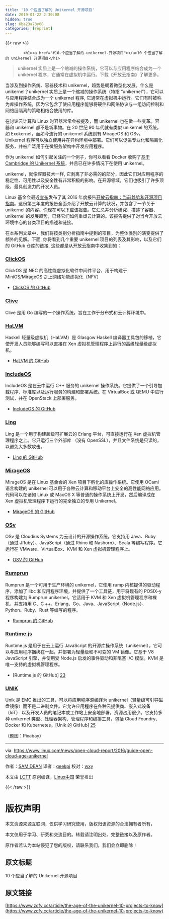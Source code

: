 ```yaml
---
title: '10 个应当了解的 Unikernel 开源项目' 
date: 2019-01-22 2:30:08
hidden: true
slug: 6ba23a78y68
categories: [reprint]
---
```


{{< raw >}}

            <h1><a href="#10-个应当了解的-unikernel-开源项目"></a>10 个应当了解的 Unikernel 开源项目</h1>
<blockquote>
<p>unikernel 实质上是一个缩减的操作系统，它可以与应用程序结合成为一个 unikernel 程序，它通常在虚拟机中运行。下载《开放云指南》了解更多。</p>
</blockquote>
<p>当涉及到操作系统、容器技术和 unikernel，趋势是朝着微型化发展。什么是 unikernel？unikernel 实质上是一个缩减的操作系统（特指 “unikernel”），它可以与应用程序结合成为一个 unikernel 程序, 它通常在虚拟机中运行。它们有时被称为库操作系统，因为它包含了使应用程序能够将硬件和网络协议与一组访问控制和网络层隔离的策略相结合使用的库。</p>
<p>在讨论云计算和 Linux 时容器常常会被提及，而 unikernel 也在做一些变革。容器和 unikernel 都不是新事物。在 20 世纪 90 年代就有类似 unikernel 的系统，如 Exokernel，而如今流行的 unikernel 系统则有 MirageOS 和 OSv。 Unikernel 程序可以独立使用并在异构环境中部署。它们可以促进专业化和隔离化服务，并被广泛用于在微服务架构中开发应用程序。</p>
<p>作为 unikernel 如何引起关注的一个例子，你可以看看 Docker 收购了<a href="http://www.infoworld.com/article/3024410/application-virtualization/docker-kicks-off-unikernel-revolution.html">基于 Cambridge 的 Unikernel 系统</a>，并且已在许多情况下在使用 unikernel。</p>
<p>unikernel，就像容器技术一样, 它剥离了非必需的的部分，因此它们对应用程序的稳定性、可用性以及安全性有非常积极的影响。在开源领域，它们也吸引了许多顶级，最具创造力的开发人员。</p>
<p>Linux 基金会最近<a href="https://www.linux.com/blog/linux-foundation-issues-2016-guide-open-source-cloud-projects">宣布</a>发布了其 2016 年度报告<a href="http://ctt.marketwire.com/?release=11G120876-001&amp;id=10172077&amp;type=0&amp;url=http%3A%2F%2Fgo.linuxfoundation.org%2Frd-open-cloud-report-2016-pr">开放云指南：当前趋势和开源项目指南</a>。这份第三年度的报告全面介绍了开放云计算的状况，并包含了一节关于 unikernel 的内容。你现在可以<a href="http://go.linuxfoundation.org/l/6342/2016-10-31/3krbjr">下载该报告</a>。它汇总并分析研究、描述了容器、unikernel 的发展趋势，已经它们如何重塑云计算的。该报告提供了对当今开放云环境中心的各类项目的描述和链接。</p>
<p>在本系列文章中，我们将按类别分析指南中提到的项目，为整体类别的演变提供了额外的见解。下面, 你将看到几个重要 unikernel 项目的列表及其影响，以及它们的 GitHub 仓库的链接, 这些都是从开放云指南中收集到的：</p>
<h3><a href="#clickos"></a><a href="http://cnp.neclab.eu/clickos/">ClickOS</a></h3>
<p>ClickOS 是 NEC 的高性能虚拟化软件中间件平台，用于构建于 MiniOS/MirageOS 之上网络功能虚拟化（NFV）</p>
<ul>
<li><a href="https://github.com/cnplab/clickos">ClickOS 的 GitHub</a></li>
</ul>
<h3><a href="#clive"></a><a href="http://lsub.org/ls/clive.html">Clive</a></h3>
<p>Clive 是用 Go 编写的一个操作系统，旨在工作于分布式和云计算环境中。</p>
<h3><a href="#halvm"></a><a href="https://galois.com/project/halvm/">HaLVM</a></h3>
<p>Haskell 轻量级虚拟机（HaLVM）是 Glasgow Haskell 编译器工具包的移植，它使开发人员能够编写可以直接在 Xen 虚拟机管理程序上运行的高级轻量级虚拟机。</p>
<ul>
<li><a href="https://github.com/GaloisInc/HaLVM">HaLVM 的 GitHub</a></li>
</ul>
<h3><a href="#includeos"></a><a href="http://www.includeos.org/">IncludeOS</a></h3>
<p>IncludeOS 是在云中运行 C++ 服务的 unikernel 操作系统。它提供了一个引导加载程序、标准库以及运行服务的构建和部署系统。在 VirtualBox 或 QEMU 中进行测试，并在 OpenStack 上部署服务。</p>
<ul>
<li><a href="https://github.com/hioa-cs/IncludeOS">IncludeOS 的 GitHub</a></li>
</ul>
<h3><a href="#ling"></a><a href="http://erlangonxen.org/">Ling</a></h3>
<p>Ling 是一个用于构建超级可扩展云的 Erlang 平台，可直接运行在 Xen 虚拟机管理程序之上。它只运行三个外部库 （没有 OpenSSL），并且文件系统是只读的，以避免大多数攻击。</p>
<ul>
<li><a href="https://github.com/cloudozer/ling">Ling 的 GitHub</a></li>
</ul>
<h3><a href="#mirageos"></a><a href="https://mirage.io/">MirageOS</a></h3>
<p>MirageOS 是在 Linux 基金会的 Xen 项目下孵化的库操作系统。它使用 OCaml 语言构建的 unikernel 可以用于各种云计算和移动平台上安全的高性能网络应用。代码可以在诸如 Linux 或 MacOS X 等普通的操作系统上开发，然后编译成在 Xen 虚拟机管理程序下运行的完全独立的专用 Unikernel。</p>
<ul>
<li><a href="https://github.com/mirage/mirage">MirageOS 的 GitHub</a></li>
</ul>
<h3><a href="#osv"></a><a href="http://osv.io/">OSv</a></h3>
<p>OSv 是 Cloudius Systems 为云设计的开源操作系统。它支持用 Java、Ruby（通过 JRuby）、JavaScript（通过 Rhino 和 Nashorn）、Scala 等编写程序。它运行在 VMware、VirtualBox、KVM 和 Xen 虚拟机管理程序上。</p>
<ul>
<li><a href="https://github.com/cloudius-systems/osv">OSV 的 GitHub</a></li>
</ul>
<h3><a href="#rumprun"></a><a href="http://rumpkernel.org/">Rumprun</a></h3>
<p>Rumprun 是一个可用于生产环境的 unikernel，它使用 rump 内核提供的驱动程序，添加了 libc 和应用程序环境，并提供了一个工具链，用于将现有的 POSIX-y 程序构建为 Rumprun unikernel。它适用于 KVM 和 Xen 虚拟机管理程序和裸机，并支持用 C、C ++、Erlang、Go、Java、JavaScript（Node.js）、Python、Ruby、Rust 等编写的程序。</p>
<ul>
<li><a href="https://github.com/rumpkernel/rumprun">Rumprun 的 GitHub</a></li>
</ul>
<h3><a href="#runtimejs"></a><a href="http://runtimejs.org/">Runtime.js</a></h3>
<p>Runtime.js 是用于在云上运行 JavaScript 的开源库操作系统（unikernel），它可以与应用程序捆绑在一起，并部署为轻量级和不可变的 VM 镜像。它基于 V8 JavaScript 引擎，并使用受 Node.js 启发的事件驱动和非阻塞 I/O 模型。KVM 是唯一支持的虚拟机管理程序。</p>
<ul>
<li>[Runtime.js 的 GitHub] <a href="https://github.com/runtimejs/runtime">23</a></li>
</ul>
<h3><a href="#unik"></a><a href="http://dojoblog.emc.com/unikernels/unik-build-run-unikernels-easy/">UNIK</a></h3>
<p>Unik 是 EMC 推出的工具，可以将应用程序源编译为 unikernel（轻量级可引导磁盘镜像）而不是二进制文件。它允许应用程序在各种云提供商、嵌入式设备（IoT） 以及开发人员的笔记本或工作站上安全地部署，资源占用很少。它支持多种 unikernel 类型、处理器架构、管理程序和编排工具，包括 Cloud Foundry、Docker 和 Kubernetes。[Unik 的 GitHub] <a href="https://github.com/emc-advanced-dev/unik">25</a></p>
<p>（题图：Pixabay）</p>
<hr>
<p>via: <a href="https://www.linux.com/news/open-cloud-report/2016/guide-open-cloud-age-unikernel">https://www.linux.com/news/open-cloud-report/2016/guide-open-cloud-age-unikernel</a></p>
<p>作者：<a href="https://www.linux.com/users/sam-dean">SAM DEAN</a> 译者：<a href="https://github.com/geekpi">geekpi</a> 校对：<a href="https://github.com/wxy">wxy</a></p>
<p>本文由 <a href="https://github.com/LCTT/TranslateProject">LCTT</a> 原创编译，<a href="https://linux.cn/">Linux中国</a> 荣誉推出</p>

          
{{< /raw >}}

# 版权声明
本文资源来源互联网，仅供学习研究使用，版权归该资源的合法拥有者所有，

本文仅用于学习、研究和交流目的。转载请注明出处、完整链接以及原作者。

原作者若认为本站侵犯了您的版权，请联系我们，我们会立即删除！

## 原文标题
10 个应当了解的 Unikernel 开源项目

## 原文链接
[https://www.zcfy.cc/article/the-age-of-the-unikernel-10-projects-to-know](https://www.zcfy.cc/article/the-age-of-the-unikernel-10-projects-to-know)

